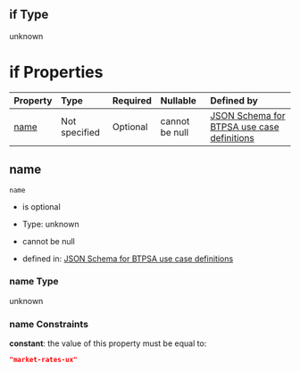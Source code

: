 ## if Type

unknown

# if Properties

| Property      | Type          | Required | Nullable       | Defined by                                                                                                                                                                                                        |
| :------------ | :------------ | :------- | :------------- | :---------------------------------------------------------------------------------------------------------------------------------------------------------------------------------------------------------------- |
| [name](#name) | Not specified | Optional | cannot be null | [JSON Schema for BTPSA use case definitions](btpsa-usecase-properties-services-items-allof-2-then-allof-31-if-properties-name.md "undefined#/properties/services/items/allOf/2/then/allOf/31/if/properties/name") |

## name



`name`

*   is optional

*   Type: unknown

*   cannot be null

*   defined in: [JSON Schema for BTPSA use case definitions](btpsa-usecase-properties-services-items-allof-2-then-allof-31-if-properties-name.md "undefined#/properties/services/items/allOf/2/then/allOf/31/if/properties/name")

### name Type

unknown

### name Constraints

**constant**: the value of this property must be equal to:

```json
"market-rates-ux"
```
